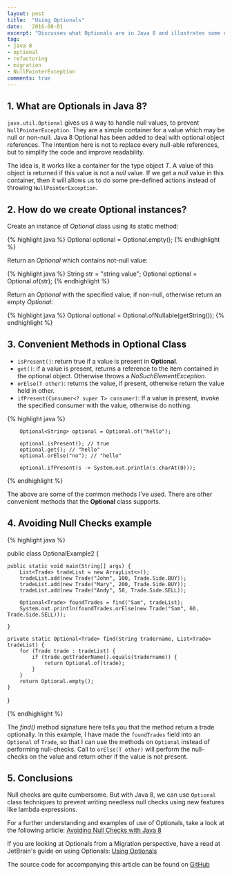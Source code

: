```yaml
---
layout: post
title:  "Using Optionals"
date:   2016-08-01
excerpt: "Discusses what Optionals are in Java 8 and illustrates some examples."
tag:
- java 8
- optional
- refactoring
- migration
- NullPointerException
comments: true
---
```


## 1. What are Optionals in Java 8?

`java.util.Optional` gives us a way to handle null values, to prevent `NullPointerException`. They are a simple container
 for a value which may be null or non-null. Java 8 Optional <T> has been added to deal with optional object references.
 The intention here is not to replace every null-able references, but to simplify the code and improve readability.

 The idea is, it works like a container for the type object *T*. A value of this object is returned if this value is not a
 *null* value. If we get a *null* value in this container, then it will allows us to do some pre-defined actions instead
 of throwing `NullPointerException`.

## 2. How do we create Optional<T> instances?

Create an instance of *Optional* class using its static method:

{% highlight java %}
Optional<String> optional = Optional.empty();
{% endhighlight %}

Return an *Optional* which contains not-null value:

{% highlight java %}
String str = "string value";
Optional<String> optional = Optional.of(str);
{% endhighlight %}

Return an *Optional* with the specified value, if non-null, otherwise return an empty *Optional*:

{% highlight java %}
Optional<String> optional = Optional.ofNullable(getString());
{% endhighlight %}

## 3. Convenient Methods in Optional Class

* `isPresent()`: return true if a value is present in **Optional**.
* `get()`: if a value is present, returns a reference to the item contained in the optional object. Otherwise throws a *NoSuchElementException*.
* `orElse(T other)`: returns the value, if present, otherwise return the value held in other.
* `ifPresent(Consumer<? super T> consumer)`: If a value is present, invoke the specified consumer with the value, otherwise do nothing.

{% highlight java %}

        Optional<String> optional = Optional.of("hello");

        optional.isPresent(); // true
        optional.get(); // "hello"
        optional.orElse("no"); // "hello"

        optional.ifPresent(s -> System.out.println(s.charAt(0)));

{% endhighlight %}

The above are some of the common methods I've used. There are other convenient methods that the **Optional** class supports.


## 4. Avoiding Null Checks example

{% highlight java %}

public class OptionalExample2 {

    public static void main(String[] args) {
        List<Trade> tradeList = new ArrayList<>();
        tradeList.add(new Trade("John", 100, Trade.Side.BUY));
        tradeList.add(new Trade("Mary", 200, Trade.Side.BUY));
        tradeList.add(new Trade("Andy", 50, Trade.Side.SELL));

        Optional<Trade> foundTrades = find("Sam", tradeList);
        System.out.println(foundTrades.orElse(new Trade("Sam", 60, Trade.Side.SELL)));

    }

    private static Optional<Trade> find(String tradername, List<Trade> tradeList) {
        for (Trade trade : tradeList) {
            if (trade.getTraderName().equals(tradername)) {
                return Optional.of(trade);
            }
        }
        return Optional.empty();
    }
}

{% endhighlight %}

The *find()* method signature here tells you that the method return a trade optionally. In this example, I have made the
`foundTrades` field into an `Optional` of `Trade`, so that I can use the methods on `Optional` instead of performing
null-checks. Call to `orElse(T other)` will perform the null-checks on the value and return other if the value is not
present.


## 5. Conclusions

Null checks are quite cumbersome. But with Java 8, we can use `Optional` class techniques to prevent writing needless
 null checks using new features like lambda expressions.

 For a further understanding and examples of use of Optionals, take a look at the following article:
 [Avoiding Null Checks with Java 8](http://winterbe.com/posts/2015/03/15/avoid-null-checks-in-java/)

 If you are looking at Optionals from a Migration perspective, have a read at JetBrain's guide on using Optionals:
  [Using Optionals](https://www.jetbrains.com/help/idea/2016.1/tutorial-migrating-to-java-8.html#d355044e686)


The source code for accompanying this article can be found on [GitHub](https://github.com/mahadyhasan/tutorials/tree/master/core-java8)

